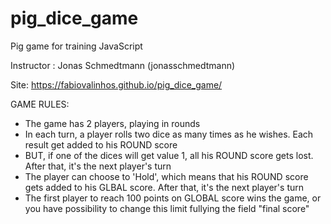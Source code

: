 # pig_dice_game
Pig game for training JavaScript  

Instructor : Jonas Schmedtmann (jonasschmedtmann)

Site:  https://fabiovalinhos.github.io/pig_dice_game/

GAME RULES:

- The game has 2 players, playing in rounds
- In each turn, a player rolls two dice as many times as he wishes. Each result get added to his ROUND score
- BUT, if one of the dices will get value 1, all his ROUND score gets lost. After that, it's the next player's turn
- The player can choose to 'Hold', which means that his ROUND score gets added to his GLBAL score. After that, it's the next player's turn
- The first player to reach 100 points on GLOBAL score wins the game, or you have possibility to change this limit fullying the field "final score"